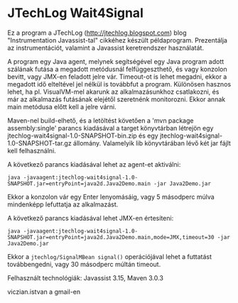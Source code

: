 ﻿JTechLog Wait4Signal
====================

Ez a program a JTechLog (<http://jtechlog.blogspot.com>) blog "Instrumentation Javassist-tal" cikkéhez készült 
példaprogram. Prezentálja az instrumentációt, valamint a Javassist keretrendszer használatát. 

A program egy Java agent, melynek segítségével egy Java program 
adott szálának futása a megadott metódusnál felfüggeszthető, és vagy konzolon bevitt, vagy JMX-en
feladott jelre vár. Timeout-ot is lehet megadni, ekkor a megadott idő elteltével jel nélkül is továbbfut a 
program. Különösen hasznos lehet, ha pl. VisualVM-mel akarunk az alkalmazásunkhoz csatlakozni, és már az alkalmazás
futásának elejétől szeretnénk monitorozni. Ekkor annak main metódusa előtt kell a jelre várni.

Maven-nel build-elhető, és a letöltést követően a 'mvn package assembly:single' parancs kiadásával a
target könyvtárban létrejön egy jtechlog-wait4signal-1.0-SNAPSHOT-bin.zip és egy 
jtechlog-wait4signal-1.0-SNAPSHOT-tar.gz állomány. Valamelyik lib könyvtárában lévő két jar fájlt kell felhasználni.

A következő parancs kiadásával lehet az agent-et aktiválni:

    java -javaagent:jtechlog-wait4signal-1.0-SNAPSHOT.jar=entryPoint=java2d.Java2Demo.main -jar Java2Demo.jar

Ekkor a konzolon vár egy Enter lenyomásáig, vagy 5 másodperc múlva mindenképp lefuttatja az alkalmazást.

A következő parancs kiadásával lehet JMX-en értesíteni:

    java -javaagent:jtechlog-wait4signal-1.0-SNAPSHOT.jar=entryPoint=java2d.Java2Demo.main,mode=JMX,timeout=30 -jar Java2Demo.jar  

Ekkor a <code>jtechlog/SignalMBean signal()</code> operációjával lehet a futtatást továbbengedni, vagy 30
másodperc múltán timeout.

Felhasznált technológiák: Javassist 3.15, Maven 3.0.3

viczian.istvan a gmail-en